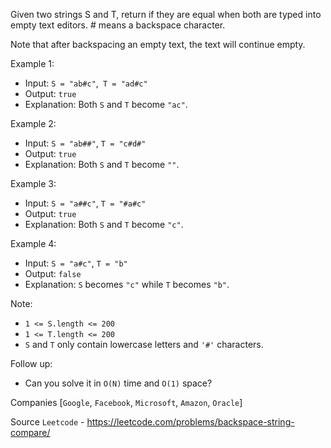 Given two strings S and T, return if they are equal when both are typed into empty text editors. # means a backspace character.

Note that after backspacing an empty text, the text will continue empty.

Example 1:

- Input: `S = "ab#c"`,` T = "ad#c"`
- Output: `true`
- Explanation: Both `S` and `T` become `"ac"`.

Example 2:

- Input: `S = "ab##"`, `T = "c#d#"`
- Output: `true`
- Explanation: Both `S` and `T` become `""`.

Example 3:

- Input: `S = "a##c"`, `T = "#a#c"`
- Output: `true`
- Explanation: Both `S` and `T` become `"c"`.

Example 4:

- Input: `S = "a#c"`, `T = "b"`
- Output: `false`
- Explanation: `S` becomes `"c"` while `T` becomes `"b"`.

Note:

- `1 <= S.length <= 200`
- `1 <= T.length <= 200`
- `S` and `T` only contain lowercase letters and `'#'` characters.

Follow up:
- Can you solve it in `O(N)` time and `O(1)` space?

Companies [`Google`, `Facebook`, `Microsoft`, `Amazon`, `Oracle`]

Source `Leetcode` - https://leetcode.com/problems/backspace-string-compare/